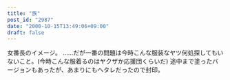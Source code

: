 ```yaml
---
title: "族"
post_id: "2987"
date: "2000-10-15T13:49:06+09:00"
draft: false
---
```



女番長のイメージ。 ……だが一番の問題は今時こんな服装なヤツ何処探してもいないこと。(今時こんな服着るのはヤクザか応援団くらいだ)  途中まで塗ったバージョンもあったが、あまりにもヘタレだったので封印。
